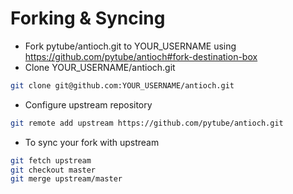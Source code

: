 Forking & Syncing
=================

* Fork pytube/antioch.git to YOUR_USERNAME using https://github.com/pytube/antioch#fork-destination-box
* Clone YOUR_USERNAME/antioch.git
```sh
git clone git@github.com:YOUR_USERNAME/antioch.git
```

* Configure upstream repository 
```sh
git remote add upstream https://github.com/pytube/antioch.git
```

* To sync your fork with upstream
```sh
git fetch upstream
git checkout master
git merge upstream/master
```
